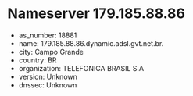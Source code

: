 # Nameserver 179.185.88.86

* as_number: 18881
* name: 179.185.88.86.dynamic.adsl.gvt.net.br.
* city: Campo Grande
* country: BR
* organization: TELEFONICA BRASIL S.A
* version: Unknown
* dnssec: Unknown
